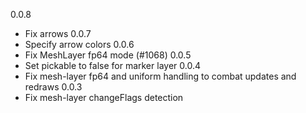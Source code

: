 0.0.8
- Fix arrows
0.0.7
- Specify arrow colors
0.0.6
- Fix MeshLayer fp64 mode (#1068)
0.0.5
- Set pickable to false for marker layer
0.0.4
- Fix mesh-layer fp64 and uniform handling to combat updates and redraws
0.0.3
- Fix mesh-layer changeFlags detection
